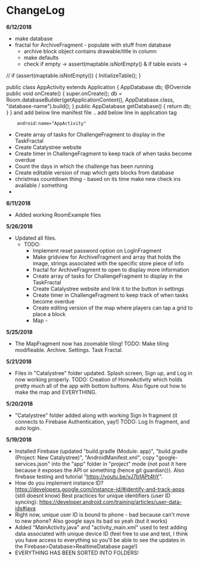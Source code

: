 # ChangeLog

**6/12/2018**
- make database
- fractal for ArchiveFragment - populate with stuff from database 
     - archive block object contains drawable/title in column
     - make defaults
     - check if empty -> assert(maptable.isNotEmpty() & if table exists -> 

// 
if (assert(maptable.isNotEmpty()) {
	InitializeTable();
}

public class AppActivity extends Application {
    AppDatabase db;
    @Override
    public void onCreate() {
        super.onCreate();
        db = Room.databaseBuilder(getApplicationContext(), AppDatabase.class, "database-name").build();
    }
public AppDatabase getDatabase() {
    return db;
    }
} and add below line manifest file .. add below line in application tag

        android:name="AppActivity"
	
	
- Create array of tasks for ChallengeFragment to display in the TaskFractal
- Create Catalystree website
- Create timer in ChallengeFragment to keep track of when tasks become overdue
- Count the days in which the challenge has been running
- Create editable version of map which gets blocks from database
- christmas countdown thing - based on its time make new check ins available / something
- 

**6/11/2018**
- Added working RoomExample files

**5/26/2018**
- Updated all files. 
	- TODO: 
		- Implement reset password option on LogInFragment
		- Make gridview for ArchiveFragment and array that holds the image, strings associated with the specific store piece of info
		- fractal for ArchiveFragment to open to display more information
		- Create array of tasks for ChallengeFragment to display in the TaskFractal
		- Create Catalystree website and link it to the button in settings
		- Create timer in ChallengeFragment to keep track of when tasks become overdue
		- Create editing version of the map where players can tap a grid to place a block
		- Map - 

**5/25/2018**
- The MapFragment now has zoomable tiling! TODO: Make tiling modifieable. Archive. Settings. Task Fractal.

**5/21/2018**
- Files in "Catalystree" folder updated. Splash screen, Sign up, and Log in now working properly. TODO: Creation of HomeActivity which holds pretty much all of the app with bottom buttons. Also figure out how to make the map and EVERYTHING.

**5/20/2018**
- "Catalystree" folder added along with working Sign In fragment (it connects to Firebase Authentication, yay!) TODO: Log In fragment, and auto login.

**5/19/2018** 
- Installed Firebase (updated "build.gradle (Module: app)", "build.gradle (Project: New Catalystree)", "AndroidManifest.xml", copy "google-services.json" into the "app" folder in "project" mode (not post it here because it exposes the API or something (hence git guardian))). Also firebase testing and tutorial "https://youtu.be/vJ7bfAPt4hY".
- How do you implement instance ID? https://developers.google.com/instance-id/#identify-and-track-apps (still doesnt know)
Best practices for unique identifiers (user ID syncing): https://developer.android.com/training/articles/user-data-ids#java
- Right now, unique user ID is bound to phone - bad because can't move to new phone? Also google says its bad so yeah (but it works)
- Added "MainActivity.java" and "activity_main.xml" used to test adding data associated with unique device ID (feel free to use and test, I think you have access to everything so you'll be able to see the updates in the Firebase>Database>RealtimeDatabase page!)
- EVERYTHING HAS BEEN SORTED INTO FOLDERS!
